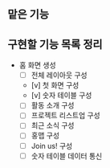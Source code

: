 ## 맡은 기능

## 구현할 기능 목록 정리

- 홈 화면 생성
  - [ ] 전체 레이아웃 구성
  - [v] 첫 화면 구성
  - [v] 숫자 테이블 구성
  - [ ] 활동 소개 구성
  - [ ] 프로젝트 리스트업 구성
  - [ ] 최근 소식 구성
  - [ ] 홍맵 구성
  - [ ] Join us! 구성
  - [ ] 숫자 테이블 데이터 통신
